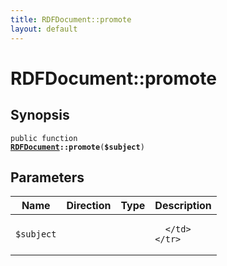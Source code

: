 ```yaml
---
title: RDFDocument::promote
layout: default
---
```


# RDFDocument::promote

## Synopsis

<code>public function <b><a href="RDFDocument">RDFDocument</a>::promote</b>(<b>$subject</b>)</code>

## Parameters

<table>
  <thead>
    <tr>
      <th>Name</th>
      <th>Direction</th>
      <th>Type</th>
      <th>Description</th>
    </tr>
  </thead>
  <tbody>
    <tr>
      <td><code>$subject</code>
      <td><i></i></td>
      <td></td>
      <td>

      </td>
    </tr>
  </tbody>
</table>

